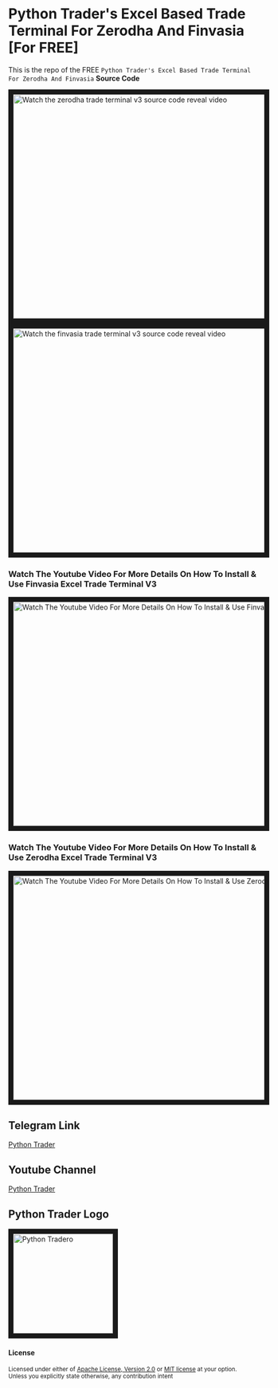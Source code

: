 # Python Trader's Excel Based Trade Terminal For Zerodha And Finvasia [For FREE]
This is the repo of the FREE `Python Trader's Excel Based Trade Terminal For Zerodha And Finvasia` **Source Code** 

<a href="http://www.youtube.com/watch?feature=player_embedded&v=2BROK1vGpq0" target="_blank">
 <img src=".assets/thumbnails/zerodha_ttv3_thumbnail_1.png" alt="Watch the zerodha trade terminal v3 source code reveal video" width="1000" height="450" border="10" />
</a>


<a href="http://www.youtube.com/watch?feature=player_embedded&v=iMVLyfRUE7E" target="_blank">
 <img src=".assets/thumbnails/finvasia_ttv3_thumbnail_1.png" alt="Watch the finvasia trade terminal v3 source code reveal video" width="1000" height="450" border="10" />
</a>

### Watch The Youtube Video For More Details On How To Install & Use Finvasia Excel Trade Terminal V3
<a href="http://www.youtube.com/watch?feature=player_embedded&v=mPLBCT_Cxbw" target="_blank">
 <img src=".assets/thumbnails/finvasia_ttv3_thumbnail.png" alt="Watch The Youtube Video For More Details On How To Install & Use Finvasia Excel Trade Terminal V3" width="1000" height="450" border="10" />
</a>

### Watch The Youtube Video For More Details On How To Install & Use Zerodha Excel Trade Terminal V3
<a href="http://www.youtube.com/watch?feature=player_embedded&v=2MgPtQijtCw" target="_blank">
 <img src=".assets/thumbnails/zerodha_ttv3_thumbnail.png" alt="Watch The Youtube Video For More Details On How To Install & Use Zerodha Excel Trade Terminal V3" width="1000" height="450" border="10" />
</a>

## Telegram Link
[Python Trader](https://t.me/pythontrader)

## Youtube Channel
[Python Trader](https://youtube.com/@pythontraders)

## Python Trader Logo
<a href="https://t.me/pythontrader" target="_blank">
 <img src=".assets/thumbnails/PythonTraderGroup.jpeg" alt="Python Tradero" width="200" height="200" border="10" />
</a>


#### License

<sup>
Licensed under either of <a href="LICENSE-APACHE">Apache License, Version
2.0</a> or <a href="LICENSE-MIT">MIT license</a> at your option.
</sup>

<br>

<sub>
Unless you explicitly state otherwise, any contribution intent
